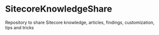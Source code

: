 # SitecoreKnowledgeShare
Repository to share Sitecore knowledge, articles, findings, customization, tips and tricks
